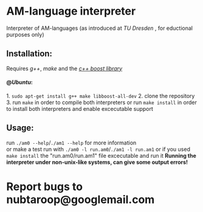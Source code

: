 AM-language interpreter
==============

Interpreter of AM-languages (as introduced at <i>TU Dresden</i> , for eductional purposes only)

<h2>Installation:</h2>
  Requires <i>g++</i>, <i>make</i> and the <a href="http://boost.org"><i>c++ boost library</i></a><br>
  <h4>@<i>Ubuntu</i>:</h4>
  1. <code>sudo apt-get install g++ make libboost-all-dev</code>
  2. clone the repository
  3. run <code>make</code> in order to compile both interpreters or </b>
  	run <code>make install</code> in order to install both interpreters and enable excecutable support

<h2>Usage:</h2>
  run <code>./am0 --help</code>/<code>./am1 --help</code> for more information<br> or make a test run
  with <code>./am0 -l run.am0</code>/<code>./am1 -l run.am1</code> or </b>
  if you used <code>make install</code> the "run.am0/run.am1" file excecutable and run it
  <b>Running the interpreter under non-unix-like systems, can give some output errors!</b>

 <h1>Report bugs to nubtaroop@googlemail.com</h1>

